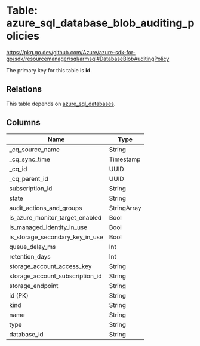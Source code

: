 # Table: azure_sql_database_blob_auditing_policies

https://pkg.go.dev/github.com/Azure/azure-sdk-for-go/sdk/resourcemanager/sql/armsql#DatabaseBlobAuditingPolicy

The primary key for this table is **id**.

## Relations
This table depends on [azure_sql_databases](azure_sql_databases.md).


## Columns
| Name          | Type          |
| ------------- | ------------- |
|_cq_source_name|String|
|_cq_sync_time|Timestamp|
|_cq_id|UUID|
|_cq_parent_id|UUID|
|subscription_id|String|
|state|String|
|audit_actions_and_groups|StringArray|
|is_azure_monitor_target_enabled|Bool|
|is_managed_identity_in_use|Bool|
|is_storage_secondary_key_in_use|Bool|
|queue_delay_ms|Int|
|retention_days|Int|
|storage_account_access_key|String|
|storage_account_subscription_id|String|
|storage_endpoint|String|
|id (PK)|String|
|kind|String|
|name|String|
|type|String|
|database_id|String|